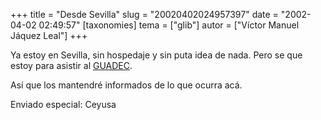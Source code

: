 +++
title = "Desde Sevilla"
slug = "20020402024957397"
date = "2002-04-02 02:49:57"
[taxonomies]
tema = ["glib"]
autor = ["Víctor Manuel Jáquez Leal"]
+++

Ya estoy en Sevilla, sin hospedaje y sin puta idea de nada. Pero se que
estoy para asistir al [GUADEC](http://www.guadec.org).

Así que los mantendré informados de lo que ocurra acá.

Enviado especial: Ceyusa

